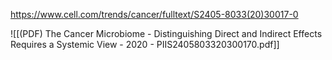 
https://www.cell.com/trends/cancer/fulltext/S2405-8033(20)30017-0

![[(PDF) The Cancer Microbiome - Distinguishing Direct and Indirect Effects Requires a Systemic View - 2020 - PIIS2405803320300170.pdf]]
